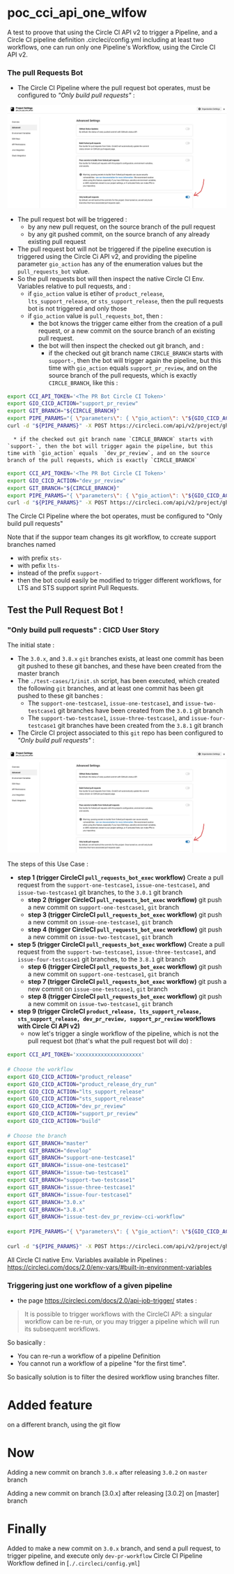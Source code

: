 # poc_cci_api_one_wlfow

A test to proove that using the Circle CI API v2 to trigger a Pipeline, and a Circle CI pipeline definition .circleci/config.yml including at least two workflows, one can run only one Pipeline's Workflow, using the Circle CI API v2.

### The pull Requests Bot

* The Circle CI Pipeline where the pull request bot operates, must be configured to _"Only build pull requests"_ :

![Only build pull requests](./docs/images/ONLY_BUILD_PULL_REQUESTS.png)

* The pull request bot will be triggered :
  * by any new pull request, on the source branch of the pull request
  * by any git pushed commit, on the source branch of any already existing pull request
* The pull request bot will not be triggered if the pipeline execution is triggered using the Circle Ci API v2, and providing the pipeline parameter `gio_action` has any of the enumeration values but the `pull_requests_bot` value.
* So the pull requests bot will then inspect the native Circle CI Env. Variables relative to pull requests, and :
  * if `gio_action` value is etiher of `product_release`, `lts_support_release`, or `sts_support_release`, then the pull requests bot is not triggered and only those
  * if `gio_action` value is `pull_requests_bot`, then :
    * the bot knows the trigger came either from the creation of a pull request, or a new commit on the source branch of an existing pull request.
    * the bot will then inspect the checked out git branch, and :
      * if the checked out git branch name `CIRCLE_BRANCH` starts with `support-`, then the bot will trigger again the pipeline, but this time with `gio_action` equals  `support_pr_review`, and on the source branch of the pull requests, which is exactly `CIRCLE_BRANCH`, like this :

```bash
export CCI_API_TOKEN='<The PR Bot Circle CI Token>'
export GIO_CICD_ACTION="support_pr_review"
export GIT_BRANCH="${CIRCLE_BRANCH}"
export PIPE_PARAMS="{ \"parameters\": { \"gio_action\": \"${GIO_CICD_ACTION}\" }, \"branch\": \"${GIT_BRANCH}\" }"
curl -d "${PIPE_PARAMS}" -X POST https://circleci.com/api/v2/project/gh/gravitee-lab/poc_cci_api_one_wlfow/pipeline -H 'Accept: application/json' -H 'Content-Type: application/json' -H "Circle-Token: ${CCI_API_TOKEN}" | jq .

```

      * if the checked out git branch name `CIRCLE_BRANCH` starts with `support-`, then the bot will trigger again the pipeline, but this time with `gio_action` equals  `dev_pr_review`, and on the source branch of the pull requests, which is exactly `CIRCLE_BRANCH`

```bash
export CCI_API_TOKEN='<The PR Bot Circle CI Token>'
export GIO_CICD_ACTION="dev_pr_review"
export GIT_BRANCH="${CIRCLE_BRANCH}"
export PIPE_PARAMS="{ \"parameters\": { \"gio_action\": \"${GIO_CICD_ACTION}\" }, \"branch\": \"${GIT_BRANCH}\" }"
curl -d "${PIPE_PARAMS}" -X POST https://circleci.com/api/v2/project/gh/gravitee-lab/poc_cci_api_one_wlfow/pipeline -H 'Accept: application/json' -H 'Content-Type: application/json' -H "Circle-Token: ${CCI_API_TOKEN}" | jq .

```

The Circle CI Pipeline where the bot operates, must be configured to "Only build pull requests"

Note that if the suppor team changes its git workflow, to ccreate support branches named
* with prefix `sts-`
* with pefix `lts-`
* instead of the prefix `support-`
* then the bot could easily be modified to trigger different workflows, for LTS and STS support sprint Pull Requests.



## Test the Pull Request Bot !

### "Only build pull requests" : CICD User Story

The initial state :

* The `3.0.x`, and `3.8.x` `git` branches exists, at least one commit has been git pushed to these git banches, and these have been created from the master branch
* The `./test-cases/1/init.sh` script, has been executed, which created the following `git` branches, and at least one commit has been git pushed to these git banches :
  * The `support-one-testcase1`, `issue-one-testcase1`, and `issue-two-testcase1` git branches have been created from the `3.0.1` git branch
  * The `support-two-testcase1`, `issue-three-testcase1`, and `issue-four-testcase1` git branches have been created from the `3.8.1` git branch
* The Circle CI project associated to this `git` repo has been configured to _"Only build pull requests"_ :

![Only build pull requests](./docs/images/ONLY_BUILD_PULL_REQUESTS.png)


The steps of this Use Case :

  * **step 1 (trigger CircleCI `pull_requests_bot_exec` workflow)** Create a pull request from the `support-one-testcase1`, `issue-one-testcase1`, and `issue-two-testcase1` git branches, to the `3.0.1` git branch
    * **step 2 (trigger CircleCI `pull_requests_bot_exec` workflow)** git push a new commit on `support-one-testcase1`, `git` branch
    * **step 3 (trigger CircleCI `pull_requests_bot_exec` workflow)** git push a new commit on `issue-one-testcase1`, `git` branch
    * **step 4 (trigger CircleCI `pull_requests_bot_exec` workflow)** git push a new commit on `issue-two-testcase1`, `git` branch
  * **step 5 (trigger CircleCI `pull_requests_bot_exec` workflow)** Create a pull request from the `support-two-testcase1`, `issue-three-testcase1`, and `issue-four-testcase1` git branches, to the `3.8.1` git branch
    * **step 6 (trigger CircleCI `pull_requests_bot_exec` workflow)** git push a new commit on `support-one-testcase1`, `git` branch
    * **step 7 (trigger CircleCI `pull_requests_bot_exec` workflow)** git push a new commit on `issue-one-testcase1`, `git` branch
    * **step 8 (trigger CircleCI `pull_requests_bot_exec` workflow)** git push a new commit on `issue-two-testcase1`, `git` branch
  * **step 9 (trigger CircleCI `product_release, lts_support_release, sts_support_release, dev_pr_review, support_pr_review` workflows with Circle CI API v2)**
    * now let's trigger a single workflow of the pipeline, which is not the pull request bot (that's what the pull request bot will do) :

```bash
export CCI_API_TOKEN='xxxxxxxxxxxxxxxxxxxxx'

# Choose the workflow
export GIO_CICD_ACTION="product_release"
export GIO_CICD_ACTION="product_release_dry_run"
export GIO_CICD_ACTION="lts_support_release"
export GIO_CICD_ACTION="sts_support_release"
export GIO_CICD_ACTION="dev_pr_review"
export GIO_CICD_ACTION="support_pr_review"
export GIO_CICD_ACTION="build"

# Choose the branch
export GIT_BRANCH="master"
export GIT_BRANCH="develop"
export GIT_BRANCH="support-one-testcase1"
export GIT_BRANCH="issue-one-testcase1"
export GIT_BRANCH="issue-two-testcase1"
export GIT_BRANCH="support-two-testcase1"
export GIT_BRANCH="issue-three-testcase1"
export GIT_BRANCH="issue-four-testcase1"
export GIT_BRANCH="3.0.x"
export GIT_BRANCH="3.8.x"
export GIT_BRANCH="issue-test-dev_pr_review-cci-workflow"

export PIPE_PARAMS="{ \"parameters\": { \"gio_action\": \"${GIO_CICD_ACTION}\", \"pull_req_bot_image_tag\": \"stable-latest\" }, \"branch\": \"${GIT_BRANCH}\" }"

curl -d "${PIPE_PARAMS}" -X POST https://circleci.com/api/v2/project/gh/gravitee-lab/poc_cci_api_one_wlfow/pipeline -H 'Accept: application/json' -H 'Content-Type: application/json' -H "Circle-Token: ${CCI_API_TOKEN}" | jq .

```

All Circle CI native Env. Variables available in Pipelines : https://circleci.com/docs/2.0/env-vars/#built-in-environment-variables

### Triggering just one workflow of a given pipeline

* the page https://circleci.com/docs/2.0/api-job-trigger/ states :

>
>  It is possible to trigger workflows with the CircleCI API: a singular workflow can be re-run, or you may trigger a pipeline which will run its subsequent workflows.
>

So basically :

* You can re-run a workflow of a pipeline Definition
* You cannot run a workflow of a pipeline "for the first time".

So basically solution is to filter the desired workflow using branches filter.


# Added feature

on a different branch, using the git flow


# Now

Adding a new commit on branch `3.0.x` after releasing `3.0.2` on `master` branch

Adding a new commit on branch [3.0.x] after releasing [3.0.2] on [master] branch


# Finally

Added to make a new commit on `3.0.x` branch, and send a pull request, to trigger pipeline, and execute only `dev-pr-workflow` Circle CI Pipeline Workflow defined in [`./.circleci/config.yml`]
